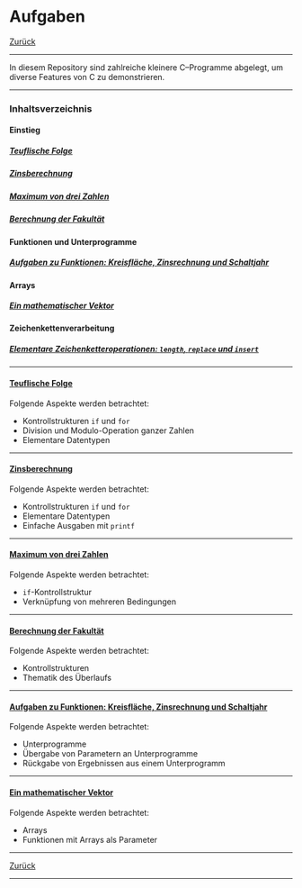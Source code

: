 # Aufgaben

[Zurück](../../Readme.md)

---

In diesem Repository sind zahlreiche kleinere C&ndash;Programme abgelegt,
um diverse Features von C zu demonstrieren.

---

### Inhaltsverzeichnis

#### Einstieg

##### [Teuflische Folge](#link1)
##### [Zinsberechnung](#link2)
##### [Maximum von drei Zahlen](#link3)
##### [Berechnung der Fakultät](#link4)

#### Funktionen und Unterprogramme

##### [Aufgaben zu Funktionen: Kreisfläche, Zinsrechnung und Schaltjahr](#link5)

#### Arrays

##### [Ein mathematischer Vektor](#link6)

#### Zeichenkettenverarbeitung

##### [Elementare Zeichenketteroperationen: `length`, `replace` und `insert`](#link6)



---

#### [Teuflische Folge](./TeuflischeFolge/Exercises_TeuflischeFolge.md) <a name="link1"></a>

Folgende Aspekte werden betrachtet:
  * Kontrollstrukturen `if` und `for`
  * Division und Modulo-Operation ganzer Zahlen
  * Elementare Datentypen

---

#### [Zinsberechnung](./Zinsberechnung/Exercises_Zinsberechnung.md) <a name="link2"></a>

Folgende Aspekte werden betrachtet:
  * Kontrollstrukturen `if` und `for`
  * Elementare Datentypen
  * Einfache Ausgaben mit `printf`

---

#### [Maximum von drei Zahlen](./Maximum/Exercises_Maximum.md) <a name="link3"></a>

Folgende Aspekte werden betrachtet:
  * `if`-Kontrollstruktur 
  * Verknüpfung von mehreren Bedingungen

---

#### [Berechnung der Fakultät](./Fakultaet/Exercises_Fakultaet.md) <a name="link4"></a>

Folgende Aspekte werden betrachtet:
  * Kontrollstrukturen
  * Thematik des Überlaufs


---

#### [Aufgaben zu Funktionen: Kreisfläche, Zinsrechnung und Schaltjahr](./Unterprogramme/Exercises_Unterprogramme.md) <a name="link5"></a>

Folgende Aspekte werden betrachtet:
  * Unterprogramme
  * Übergabe von Parametern an Unterprogramme
  * Rückgabe von Ergebnissen aus einem Unterprogramm

---

#### [Ein mathematischer Vektor](./Vector/Exercises_Vector.md) <a name="link6"></a>

Folgende Aspekte werden betrachtet:
  * Arrays
  * Funktionen mit Arrays als Parameter


---

[Zurück](../../Readme.md)

---
